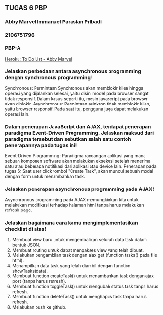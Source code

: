 ## TUGAS 6 PBP
### Abby Marvel Immanuel Parasian Pribadi
### 2106751796
### PBP-A

[Heroku: To Do List - Abby Marvel](https://tugas2abbymarvel.herokuapp.com/todolist/)

### Jelaskan perbedaan antara asynchronous programming dengan synchronous programming!
Synchronous:
Permintaan Synchronous akan memblokir klien hingga operasi yang dijalankan selesai, yaitu disini model pada browser sangat tidak responsif. Dalam kasus seperti itu, mesin javascript pada browser akan diblokir.
Asynchronous:
Permintaan asinkron tidak memblokir klien, yaitu browser responsif. Pada saat itu, pengguna juga dapat melakukan operasi lain.

### Dalam penerapan JavaScript dan AJAX, terdapat penerapan paradigma Event-Driven Programming. Jelaskan maksud dari paradigma tersebut dan sebutkan salah satu contoh penerapannya pada tugas ini!
Event-Driven Programming:
Paradigma rancangan aplikasi yang mana sebuah komponen software akan melakukan eksekusi setelah menerima satu atau beberapa notifikasi dari aplikasi atau device lain.
Penerapan pada tugas 6:
Saat user click tombol "Create Task", akan muncul sebuah modal dengan form untuk menambahkan task.

### Jelaskan penerapan asynchronous programming pada AJAX!
Asynchronous programming pada AJAX memungkinkan kita untuk melakukan modifikasi terhadap halaman html tanpa harus melakukan refresh page.

###  Jelaskan bagaimana cara kamu mengimplementasikan checklist di atas!
1. Membuat view baru untuk mengembalikan seluruh data task dalam bentuk JSON.
2. Membuat routing untuk dapat mengakses view yang telah dibuat.
3. Melakukan pengambilan task dengan ajax get (function tasks() pada file html).
4. Menampilkan data task yang telah diambil dengan function showTasks(data).
5. Membuat function createTask() untuk menambahkan task dengan ajax post (tanpa harus refresh).
5. Membuat function toggleTask() untuk mengubah status task tanpa harus refresh.
5. Membuat function deleteTask() untuk menghapus task tanpa harus refresh.
6. Melakukan push ke github.
